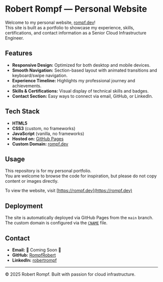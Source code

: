 # Robert Rompf — Personal Website

Welcome to my personal website, [rompf.dev](https://rompf.dev)!  
This site is built as a portfolio to showcase my experience, skills, certifications, and contact information as a Senior Cloud Infrastructure Engineer.

## Features

- **Responsive Design:** Optimized for both desktop and mobile devices.
- **Smooth Navigation:** Section-based layout with animated transitions and keyboard/swipe navigation.
- **Experience Timeline:** Highlights my professional journey and achievements.
- **Skills & Certifications:** Visual display of technical skills and badges.
- **Contact Section:** Easy ways to connect via email, GitHub, or LinkedIn.

## Tech Stack

- **HTML5**  
- **CSS3** (custom, no frameworks)  
- **JavaScript** (vanilla, no frameworks)  
- **Hosted on:** [GitHub Pages](https://pages.github.com/)  
- **Custom Domain:** [rompf.dev](https://rompf.dev)

## Usage

This repository is for my personal portfolio.  
You are welcome to browse the code for inspiration, but please do not copy content or images directly.

To view the website, visit [https://rompf.dev](https://rompf.dev)


## Deployment

The site is automatically deployed via GitHub Pages from the `main` branch.  
The custom domain is configured via the [`CNAME`](CNAME) file.

## Contact

- **Email:** 🚧 Coming Soon 🚧
- **GitHub:** [RompfRobert](https://github.com/RompfRobert)
- **LinkedIn:** [robertrompf](https://www.linkedin.com/in/robertrompf)

---

&copy; 2025 Robert Rompf. Built with passion for cloud infrastructure.